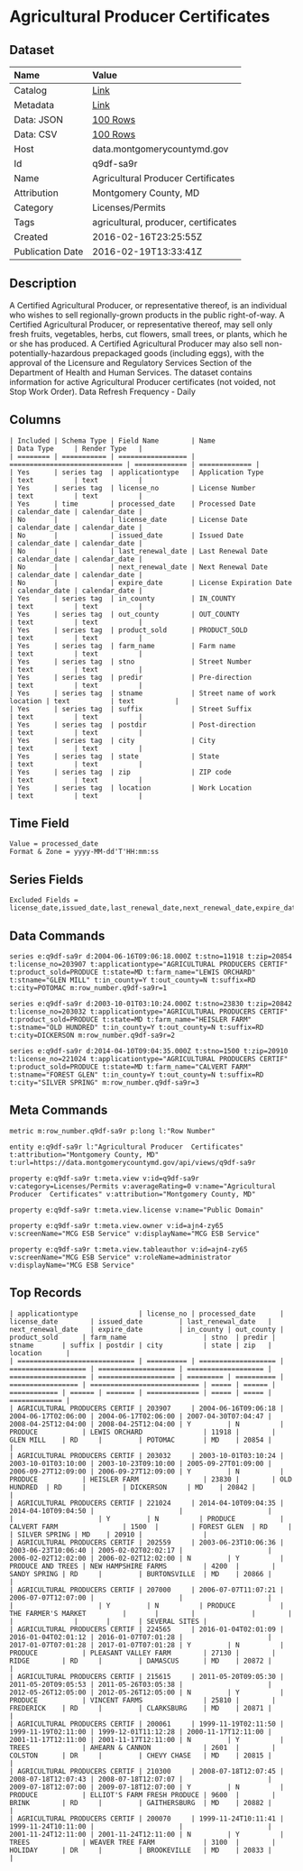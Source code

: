 # Agricultural Producer Certificates

## Dataset

| Name | Value |
| :--- | :---- |
| Catalog | [Link](https://catalog.data.gov/dataset/agricultural-producer-certificates) |
| Metadata | [Link](https://data.montgomerycountymd.gov/api/views/q9df-sa9r) |
| Data: JSON | [100 Rows](https://data.montgomerycountymd.gov/api/views/q9df-sa9r/rows.json?max_rows=100) |
| Data: CSV | [100 Rows](https://data.montgomerycountymd.gov/api/views/q9df-sa9r/rows.csv?max_rows=100) |
| Host | data.montgomerycountymd.gov |
| Id | q9df-sa9r |
| Name | Agricultural Producer Certificates |
| Attribution | Montgomery County, MD |
| Category | Licenses/Permits |
| Tags | agricultural, producer, certificates |
| Created | 2016-02-16T23:25:55Z |
| Publication Date | 2016-02-19T13:33:41Z |

## Description

A Certified Agricultural Producer, or representative thereof, is an individual who wishes to sell regionally-grown products in the public right-of-way.  A Certified Agricultural Producer, or representative thereof, may sell only fresh fruits, vegetables, herbs, cut flowers, small trees, or plants, which he or she has produced. A Certified Agricultural Producer may also sell non-potentially-hazardous prepackaged goods (including eggs), with the approval of the Licensure and Regulatory Services Section of the Department of Health and Human Services.  The dataset contains information for active Agricultural Producer certificates (not voided, not Stop Work Order).
Data Refresh Frequency - Daily

## Columns

```ls
| Included | Schema Type | Field Name        | Name                         | Data Type     | Render Type   |
| ======== | =========== | ================= | ============================ | ============= | ============= |
| Yes      | series tag  | applicationtype   | Application Type             | text          | text          |
| Yes      | series tag  | license_no        | License Number               | text          | text          |
| Yes      | time        | processed_date    | Processed Date               | calendar_date | calendar_date |
| No       |             | license_date      | License Date                 | calendar_date | calendar_date |
| No       |             | issued_date       | Issued Date                  | calendar_date | calendar_date |
| No       |             | last_renewal_date | Last Renewal Date            | calendar_date | calendar_date |
| No       |             | next_renewal_date | Next Renewal Date            | calendar_date | calendar_date |
| No       |             | expire_date       | License Expiration Date      | calendar_date | calendar_date |
| Yes      | series tag  | in_county         | IN_COUNTY                    | text          | text          |
| Yes      | series tag  | out_county        | OUT_COUNTY                   | text          | text          |
| Yes      | series tag  | product_sold      | PRODUCT_SOLD                 | text          | text          |
| Yes      | series tag  | farm_name         | Farm name                    | text          | text          |
| Yes      | series tag  | stno              | Street Number                | text          | text          |
| Yes      | series tag  | predir            | Pre-direction                | text          | text          |
| Yes      | series tag  | stname            | Street name of work location | text          | text          |
| Yes      | series tag  | suffix            | Street Suffix                | text          | text          |
| Yes      | series tag  | postdir           | Post-direction               | text          | text          |
| Yes      | series tag  | city              | City                         | text          | text          |
| Yes      | series tag  | state             | State                        | text          | text          |
| Yes      | series tag  | zip               | ZIP code                     | text          | text          |
| Yes      | series tag  | location          | Work Location                | text          | text          |
```

## Time Field

```ls
Value = processed_date
Format & Zone = yyyy-MM-dd'T'HH:mm:ss
```

## Series Fields

```ls
Excluded Fields = license_date,issued_date,last_renewal_date,next_renewal_date,expire_date
```

## Data Commands

```ls
series e:q9df-sa9r d:2004-06-16T09:06:18.000Z t:stno=11918 t:zip=20854 t:license_no=203907 t:applicationtype="AGRICULTURAL PRODUCERS CERTIF" t:product_sold=PRODUCE t:state=MD t:farm_name="LEWIS ORCHARD" t:stname="GLEN MILL" t:in_county=Y t:out_county=N t:suffix=RD t:city=POTOMAC m:row_number.q9df-sa9r=1

series e:q9df-sa9r d:2003-10-01T03:10:24.000Z t:stno=23830 t:zip=20842 t:license_no=203032 t:applicationtype="AGRICULTURAL PRODUCERS CERTIF" t:product_sold=PRODUCE t:state=MD t:farm_name="HEISLER FARM" t:stname="OLD HUNDRED" t:in_county=Y t:out_county=N t:suffix=RD t:city=DICKERSON m:row_number.q9df-sa9r=2

series e:q9df-sa9r d:2014-04-10T09:04:35.000Z t:stno=1500 t:zip=20910 t:license_no=221024 t:applicationtype="AGRICULTURAL PRODUCERS CERTIF" t:product_sold=PRODUCE t:state=MD t:farm_name="CALVERT FARM" t:stname="FOREST GLEN" t:in_county=Y t:out_county=N t:suffix=RD t:city="SILVER SPRING" m:row_number.q9df-sa9r=3
```

## Meta Commands

```ls
metric m:row_number.q9df-sa9r p:long l:"Row Number"

entity e:q9df-sa9r l:"Agricultural Producer  Certificates" t:attribution="Montgomery County, MD" t:url=https://data.montgomerycountymd.gov/api/views/q9df-sa9r

property e:q9df-sa9r t:meta.view v:id=q9df-sa9r v:category=Licenses/Permits v:averageRating=0 v:name="Agricultural Producer  Certificates" v:attribution="Montgomery County, MD"

property e:q9df-sa9r t:meta.view.license v:name="Public Domain"

property e:q9df-sa9r t:meta.view.owner v:id=ajn4-zy65 v:screenName="MCG ESB Service" v:displayName="MCG ESB Service"

property e:q9df-sa9r t:meta.view.tableauthor v:id=ajn4-zy65 v:screenName="MCG ESB Service" v:roleName=administrator v:displayName="MCG ESB Service"
```

## Top Records

```ls
| applicationtype               | license_no | processed_date      | license_date        | issued_date         | last_renewal_date   | next_renewal_date   | expire_date         | in_county | out_county | product_sold      | farm_name                   | stno  | predir | stname       | suffix | postdir | city          | state | zip   | location      | 
| ============================= | ========== | =================== | =================== | =================== | =================== | =================== | =================== | ========= | ========== | ================= | =========================== | ===== | ====== | ============ | ====== | ======= | ============= | ===== | ===== | ============= | 
| AGRICULTURAL PRODUCERS CERTIF | 203907     | 2004-06-16T09:06:18 | 2004-06-17T02:06:00 | 2004-06-17T02:06:00 | 2007-04-30T07:04:47 | 2008-04-25T12:04:00 | 2008-04-25T12:04:00 | Y         | N          | PRODUCE           | LEWIS ORCHARD               | 11918 |        | GLEN MILL    | RD     |         | POTOMAC       | MD    | 20854 |               | 
| AGRICULTURAL PRODUCERS CERTIF | 203032     | 2003-10-01T03:10:24 | 2003-10-01T03:10:00 | 2003-10-23T09:10:00 | 2005-09-27T01:09:00 | 2006-09-27T12:09:00 | 2006-09-27T12:09:00 | Y         | N          | PRODUCE           | HEISLER FARM                | 23830 |        | OLD HUNDRED  | RD     |         | DICKERSON     | MD    | 20842 |               | 
| AGRICULTURAL PRODUCERS CERTIF | 221024     | 2014-04-10T09:04:35 | 2014-04-10T09:04:50 |                     |                     |                     |                     | Y         | N          | PRODUCE           | CALVERT FARM                | 1500  |        | FOREST GLEN  | RD     |         | SILVER SPRING | MD    | 20910 |               | 
| AGRICULTURAL PRODUCERS CERTIF | 202559     | 2003-06-23T10:06:36 | 2003-06-23T10:06:40 | 2005-02-02T02:02:17 |                     | 2006-02-02T12:02:00 | 2006-02-02T12:02:00 | N         | Y          | PRODUCE AND TREES | NEW HAMPSHIRE FARMS         | 4200  |        | SANDY SPRING | RD     |         | BURTONSVILLE  | MD    | 20866 |               | 
| AGRICULTURAL PRODUCERS CERTIF | 207000     | 2006-07-07T11:07:21 | 2006-07-07T12:07:00 |                     |                     |                     |                     | Y         | N          | PRODUCE           | THE FARMER'S MARKET         |       |        |              |        |         |               |       |       | SEVERAL SITES | 
| AGRICULTURAL PRODUCERS CERTIF | 224565     | 2016-01-04T02:01:09 | 2016-01-04T02:01:12 | 2016-01-07T07:01:28 |                     | 2017-01-07T07:01:28 | 2017-01-07T07:01:28 | Y         | N          | PRODUCE           | PLEASANT VALLEY FARM        | 27130 |        | RIDGE        | RD     |         | DAMASCUS      | MD    | 20872 |               | 
| AGRICULTURAL PRODUCERS CERTIF | 215615     | 2011-05-20T09:05:30 | 2011-05-20T09:05:53 | 2011-05-26T03:05:38 |                     | 2012-05-26T12:05:00 | 2012-05-26T12:05:00 | N         | Y          | PRODUCE           | VINCENT FARMS               | 25810 |        | FREDERICK    | RD     |         | CLARKSBURG    | MD    | 20871 |               | 
| AGRICULTURAL PRODUCERS CERTIF | 200061     | 1999-11-19T02:11:50 | 1999-11-19T02:11:00 | 1999-12-01T11:12:28 | 2000-11-17T12:11:00 | 2001-11-17T12:11:00 | 2001-11-17T12:11:00 | N         | Y          | TREES             | AHEARN & CANNON             | 2601  |        | COLSTON      | DR     |         | CHEVY CHASE   | MD    | 20815 |               | 
| AGRICULTURAL PRODUCERS CERTIF | 210300     | 2008-07-18T12:07:45 | 2008-07-18T12:07:43 | 2008-07-18T12:07:07 |                     | 2009-07-18T12:07:00 | 2009-07-18T12:07:00 | Y         | N          | PRODUCE           | ELLIOT'S FARM FRESH PRODUCE | 9600  |        | BRINK        | RD     |         | GAITHERSBURG  | MD    | 20882 |               | 
| AGRICULTURAL PRODUCERS CERTIF | 200070     | 1999-11-24T10:11:41 | 1999-11-24T10:11:00 |                     |                     | 2001-11-24T12:11:00 | 2001-11-24T12:11:00 | N         | Y          | TREES             | WEAVER TREE FARM            | 3100  |        | HOLIDAY      | DR     |         | BROOKEVILLE   | MD    | 20833 |               | 
```